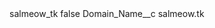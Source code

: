<?xml version="1.0" encoding="UTF-8"?>
<CustomMetadata xmlns="http://soap.sforce.com/2006/04/metadata" xmlns:xsi="http://www.w3.org/2001/XMLSchema-instance" xmlns:xsd="http://www.w3.org/2001/XMLSchema">
    <label>salmeow_tk</label>
    <protected>false</protected>
    <values>
        <field>Domain_Name__c</field>
        <value xsi:type="xsd:string">salmeow.tk</value>
    </values>
</CustomMetadata>

